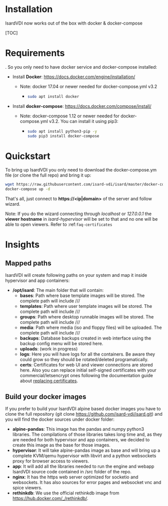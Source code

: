 <h1>Installation</h1>

IsardVDI now works out of the box with docker & docker-compose

[TOC]

# Requirements

. So you only need to have docker service and docker-compose installed:

- Install **Docker**: https://docs.docker.com/engine/installation/

  - Note: docker 17.04 or newer needed for docker-compose.yml v3.2

    - ```bash
      sudo apt install docker
      ```

- Install **docker-compose**: https://docs.docker.com/compose/install/

  - Note: docker-compose 1.12 or newer needed for docker-compose.yml v3.2. You can install it using pip3:

    - ```bash
      sudo apt install python3-pip -y
      sudo pip3 install docker-compose
      ```

# Quickstart

To bring up IsardVDI you only need to download the docker-compose.ym file (or clone the full repo) and bring it up:

```bash
wget https://raw.githubusercontent.com/isard-vdi/isard/master/docker-compose.yml
docker-compose up -d
```

That's all, just connect to **https://<ip|domain>** of the server and follow wizard.

Note: If you do the wizard connecting through *localhost* or *127.0.0.1* the **viewer hostname** in *isard-hypervisor* will be set to that and no one will be able to open viewers.  Refer to :ref:`faq-certificates`

# Insights

## Mapped paths

IsardVDI will create following paths on your system and map it inside hypervisor and app containers:

- **/opt/isard**: The main folder that will contain:
  - **bases**: Path where base template images will be stored. The complete path will include <role>/<category>/<group>/<username>
  - **templates**: Path where user template images will be stored. The complete path will include <role>/<category>/<group>/<username>
  - **groups**: Path where desktop runnable images will be stored. The complete path will include <role>/<category>/<group>/<username>
  - **media**: Path where media (iso and floppy files) will be uploaded. The complete path will include <role>/<category>/<group>/<username>
  - **backups**: Database backups created in web interface using the backup config menu will be stored here.
  - **uploads**: (work in progress)
  - **logs**: Here you will have logs for all the containers. Be aware they could grow so they should be rotated/deleted programatically.
  - **certs**: Certificates for web UI and viewer connections are stored here. Also you can replace initial self-signed certificates with your commercial/letsencrypt ones following the documentation guide about [replacing certificates](certificates.md).

## Build your docker images

If you prefer to build your IsardVDI alpine based docker images you have to clone the full repository (git clone https://github.com/isard-vdi/isard.git) and you will find the docker sources under docker folder:

- **alpine-pandas**: This image has the pandas and numpy python3 libraries. The compilations of those libraries takes long time and, as they are needed for both hypervisor and app containers, we decided to create this image as the base for those images.
- **hypervisor**: It will take alpine-pandas image as base and will bring up a complete KVM/qemu hypervisor with libvirt and a python websockets proxy for browser access to viewers.
- **app**: It will add all the libraries needed to run the engine and webapp IsardVDI source code contained in /src folder of the repo.
- **nginx**: It has the https web server optimized for socketio and websockets. It has also sources for error pages and websocket vnc and spice viewers.
- **rethinkdb**: We use the official rethinkdb image from https://hub.docker.com/_/rethinkdb/.
